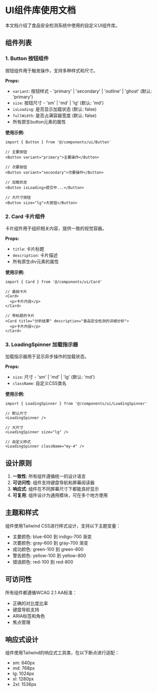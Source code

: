 # UI组件库使用文档

本文档介绍了食品安全检测系统中使用的自定义UI组件库。

## 组件列表

### 1. Button 按钮组件

按钮组件用于触发操作，支持多种样式和尺寸。

**Props:**
- `variant`: 按钮样式 - 'primary' | 'secondary' | 'outline' | 'ghost' (默认: 'primary')
- `size`: 按钮尺寸 - 'sm' | 'md' | 'lg' (默认: 'md')
- `isLoading`: 是否显示加载状态 (默认: false)
- `fullWidth`: 是否占满容器宽度 (默认: false)
- 所有原生button元素的属性

**使用示例:**
```tsx
import { Button } from '@/components/ui/Button'

// 主要按钮
<Button variant="primary">主要操作</Button>

// 次要按钮
<Button variant="secondary">次要操作</Button>

// 加载状态
<Button isLoading>提交中...</Button>

// 大尺寸按钮
<Button size="lg">大按钮</Button>
```

### 2. Card 卡片组件

卡片组件用于组织相关内容，提供一致的视觉容器。

**Props:**
- `title`: 卡片标题
- `description`: 卡片描述
- 所有原生div元素的属性

**使用示例:**
```tsx
import { Card } from '@/components/ui/Card'

// 基础卡片
<Card>
  <p>卡片内容</p>
</Card>

// 带标题的卡片
<Card title="分析结果" description="食品安全检测的详细分析">
  <p>卡片内容</p>
</Card>
```

### 3. LoadingSpinner 加载指示器

加载指示器用于显示异步操作的加载状态。

**Props:**
- `size`: 尺寸 - 'sm' | 'md' | 'lg' (默认: 'md')
- `className`: 自定义CSS类名

**使用示例:**
```tsx
import { LoadingSpinner } from '@/components/ui/LoadingSpinner'

// 默认尺寸
<LoadingSpinner />

// 大尺寸
<LoadingSpinner size="lg" />

// 自定义样式
<LoadingSpinner className="my-4" />
```

## 设计原则

1. **一致性**: 所有组件遵循统一的设计语言
2. **可访问性**: 组件支持键盘导航和屏幕阅读器
3. **响应式**: 组件在不同屏幕尺寸下都能良好显示
4. **可复用**: 组件设计为通用模块，可在多个地方使用

## 主题和样式

组件使用Tailwind CSS进行样式设计，支持以下主题变量：
- 主要颜色: blue-600 到 indigo-700 渐变
- 次要颜色: gray-600 到 gray-700 渐变
- 成功颜色: green-100 到 green-800
- 警告颜色: yellow-100 到 yellow-800
- 错误颜色: red-100 到 red-800

## 可访问性

所有组件都遵循WCAG 2.1 AA标准：
- 正确的对比度比率
- 键盘导航支持
- ARIA标签和角色
- 焦点管理

## 响应式设计

组件使用Tailwind的响应式工具类，在以下断点进行适配：
- sm: 640px
- md: 768px
- lg: 1024px
- xl: 1280px
- 2xl: 1536px